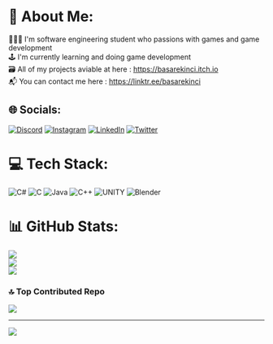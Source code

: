 # 🪪 About Me:
🧑🏻‍🎓 I'm software engineering student who passions with games and game development<br>🕹️ I'm currently learning and doing game development<br>🗃️ All of my projects aviable at here : https://basarekinci.itch.io<br>📬 You can contact me here : https://linktr.ee/basarekinci


## 🌐 Socials:
[![Discord](https://img.shields.io/badge/Discord-%237289DA.svg?logo=discord&logoColor=white)](https://discord.gg/basarekinci) [![Instagram](https://img.shields.io/badge/Instagram-%23E4405F.svg?logo=Instagram&logoColor=white)](https://instagram.com/basar.ekincii) [![LinkedIn](https://img.shields.io/badge/LinkedIn-%230077B5.svg?logo=linkedin&logoColor=white)](https://linkedin.com/in/ismail-basar-ekinci-446674202/) [![Twitter](https://img.shields.io/badge/Twitter-%231DA1F2.svg?logo=Twitter&logoColor=white)](https://twitter.com/BasarEkincii) 

# 💻 Tech Stack:
![C#](https://img.shields.io/badge/c%23-%23239120.svg?style=flat-square&logo=c-sharp&logoColor=white) ![C](https://img.shields.io/badge/c-%2300599C.svg?style=flat-square&logo=c&logoColor=white) ![Java](https://img.shields.io/badge/java-%23ED8B00.svg?style=flat-square&logo=java&logoColor=white) ![C++](https://img.shields.io/badge/c++-%2300599C.svg?style=flat-square&logo=c%2B%2B&logoColor=white) ![UNITY](https://img.shields.io/badge/Unity-%2320232a.svg?style=flat-square&logo=unity&logoColor=white) ![Blender](https://img.shields.io/badge/blender-%23F5792A.svg?style=flat-square&logo=blender&logoColor=white)
# 📊 GitHub Stats:
![](https://github-readme-stats.vercel.app/api?username=BasarEkinci&theme=dark&hide_border=false&include_all_commits=true&count_private=false)<br/>
![](https://github-readme-streak-stats.herokuapp.com/?user=BasarEkinci&theme=dark&hide_border=false)<br/>
![](https://github-readme-stats.vercel.app/api/top-langs/?username=BasarEkinci&theme=dark&hide_border=false&include_all_commits=true&count_private=false&layout=compact)

### 🔝 Top Contributed Repo
![](https://github-contributor-stats.vercel.app/api?username=BasarEkinci&limit=5&theme=dark&combine_all_yearly_contributions=true)

---
[![](https://visitcount.itsvg.in/api?id=BasarEkinci&icon=0&color=1)](https://visitcount.itsvg.in)

<!-- Proudly created with GPRM ( https://gprm.itsvg.in ) -->
